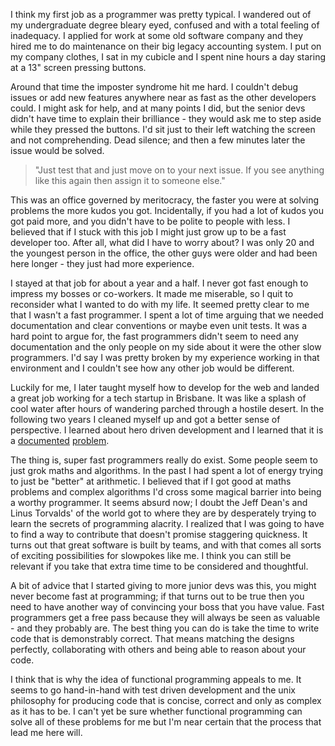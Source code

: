 I think my first job as a programmer was pretty typical. I wandered out of my undergraduate degree bleary eyed, confused and with a total feeling of inadequacy. I applied for work at some old software company and they hired me to do maintenance on their big legacy accounting system. I put on my company clothes, I sat in my cubicle and I spent nine hours a day staring at a 13" screen pressing buttons.

Around that time the imposter syndrome hit me hard. I couldn't debug issues or add new features anywhere near as fast as the other developers could. I might ask for help, and at many points I did, but the senior devs didn't have time to explain their brilliance - they would ask me to step aside while they pressed the buttons. I'd sit just to their left watching the screen and not comprehending. Dead silence; and then a few minutes later the issue would be solved.

> "Just test that and just move on to your next issue. If you see anything like this again then assign it to someone else."

This was an office governed by meritocracy, the faster you were at solving problems the more kudos you got. Incidentally, if you had a lot of kudos you got paid more, and you didn't have to be polite to people with less. I believed that if I stuck with this job I might just grow up to be a fast developer too. After all, what did I have to worry about? I was only 20 and the youngest person in the office, the other guys were older and had been here longer - they just had more experience.

I stayed at that job for about a year and a half. I never got fast enough to impress my bosses or co-workers. It made me miserable, so I quit to reconsider what I wanted to do with my life. It seemed pretty clear to me that I wasn't a fast programmer. I spent a lot of time arguing that we needed documentation and clear conventions or maybe even unit tests. It was a hard point to argue for, the fast programmers didn't seem to need any documentation and the only people on my side about it were the other slow programmers. I'd say I was pretty broken by my experience working in that environment and I couldn't see how any other job would be different.

Luckily for me, I later taught myself how to develop for the web and landed a great job working for a tech startup in Brisbane. It was like a splash of cool water after hours of wandering parched through a hostile desert. In the following two years I cleaned myself up and got a better sense of perspective. I learned about hero driven development and I learned that it is a [documented][hero1] [problem][hero2].

The thing is, super fast programmers really do exist. Some people seem to just grok maths and algorithms. In the past I had spent a lot of energy trying to just be "better" at arithmetic. I believed that if I got good at maths problems and complex algorithms I'd cross some magical barrier into being a worthy programmer. It seems absurd now; I doubt the Jeff Dean's and Linus Torvalds' of the world got to where they are by desperately trying to learn the secrets of programming alacrity. I realized that I was going to have to find a way to contribute that doesn't promise staggering quickness. It turns out that great software is built by teams, and with that comes all sorts of exciting possibilities for slowpokes like me. I think you can still be relevant if you take that extra time time to be considered and thoughtful.

A bit of advice that I started giving to more junior devs was this, you might never become fast at programming; if that turns out to be true then you need to have another way of convincing your boss that you have value. Fast programmers get a free pass because they will always be seen as valuable - and they probably are. The best thing you can do is take the time to write code that is demonstrably correct. That means matching the designs perfectly, collaborating with others and being able to reason about your code.

I think that is why the idea of functional programming appeals to me. It seems to go hand-in-hand with test driven development and the unix philosophy for producing code that is concise, correct and only as complex as it has to be. I can't yet be sure whether functional programming can solve all of these problems for me but I'm near certain that the process that lead me here will.

[hero1]:http://carlokruger.com/?p=35
[hero2]:http://www.alphadevx.com/a/423-Hero-driven-development
